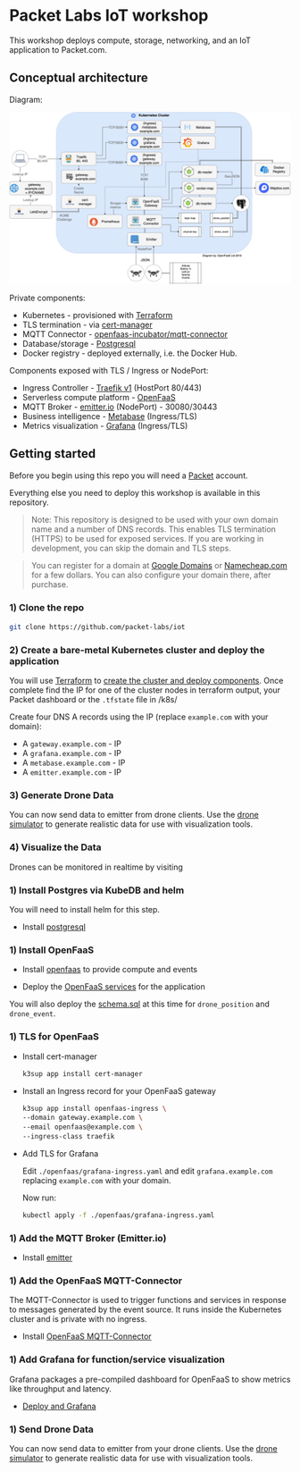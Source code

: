 # Packet Labs IoT workshop

This workshop deploys compute, storage, networking, and an IoT application to Packet.com.

## Conceptual architecture

Diagram:

![Conceptual architecture](/docs/images/conceptual.png)

Private components:

* Kubernetes - provisioned with [Terraform](https://www.terraform.io)
* TLS termination - via [cert-manager](https://cert-manager.io)
* MQTT Connector - [openfaas-incubator/mqtt-connector](https://github.com/openfaas-incubator/mqtt-connector)
* Database/storage - [Postgresql](https://www.postgresql.org)
* Docker registry - deployed externally, i.e. the Docker Hub.

Components exposed with TLS / Ingress or NodePort:

* Ingress Controller - [Traefik v1](https://github.com/containous/traefik) (HostPort 80/443)
* Serverless compute platform - [OpenFaaS](https://github.com/openfaas/faas)
* MQTT Broker - [emitter.io](https://emitter.io) (NodePort) - 30080/30443
* Business intelligence - [Metabase](https://www.metabase.com) (Ingress/TLS)
* Metrics visualization - [Grafana](https://grafana.com) (Ingress/TLS)

## Getting started

Before you begin using this repo you will need a [Packet](https://app.packet.net/signup) account.

Everything else you need to deploy this workshop is available in this repository.

> Note: This repository is designed to be used with your own domain name and a number of DNS records. This enables TLS termination (HTTPS) to be used for exposed services. If you are working in development, you can skip the domain and TLS steps. 

> You can register for a domain at [Google Domains](https://domains.google) or [Namecheap.com](https://namecheap.com) for a few dollars. You can also configure your domain there, after purchase.

### 1) Clone the repo

```sh
git clone https://github.com/packet-labs/iot
```

### 2) Create a bare-metal Kubernetes cluster and deploy the application

You will use [Terraform](https://www.terraform.io) to [create the cluster and deploy components](/k8s/).  Once complete find the IP for one of the cluster nodes in terraform output, your Packet dashboard or the `.tfstate` file in /k8s/

Create four DNS A records using the IP (replace `example.com` with your domain):

* A `gateway.example.com` - IP
* A `grafana.example.com` - IP
* A `metabase.example.com` - IP
* A `emitter.example.com` - IP

### 3) Generate Drone Data

You can now send data to emitter from drone clients.  Use the [drone simulator](/test/client/) to generate realistic data for use with visualization tools.

### 4) Visualize the Data

Drones can be monitored in realtime by visiting 


### 1) Install Postgres via KubeDB and helm

You will need to install helm for this step.

* Install [postgresql](/postgresql/)

### 1) Install OpenFaaS

* Install [openfaas](/openfaas/) to provide compute and events

* Deploy the [OpenFaaS services](/openfaas/services/) for the application

You will also deploy the [schema.sql](/openfaas/services/schema.sql) at this time for `drone_position` and `drone_event`.

### 1) TLS for OpenFaaS

* Install cert-manager

    ```sh
    k3sup app install cert-manager
    ```

* Install an Ingress record for your OpenFaaS gateway

    ```sh
    k3sup app install openfaas-ingress \
    --domain gateway.example.com \
    --email openfaas@example.com \
    --ingress-class traefik
    ```

* Add TLS for Grafana

    Edit `./openfaas/grafana-ingress.yaml` and edit `grafana.example.com` replacing `example.com` with your domain.

    Now run:

    ```sh
    kubectl apply -f ./openfaas/grafana-ingress.yaml
    ```

### 1) Add the MQTT Broker (Emitter.io)

* Install [emitter](/emitter/)

### 1) Add the OpenFaaS MQTT-Connector

The MQTT-Connector is used to trigger functions and services in response to messages generated by the event source. It runs inside the Kubernetes cluster and is private with no ingress.

* Install [OpenFaaS MQTT-Connector](/openfaas/mqtt-connector/)

### 1) Add Grafana for function/service visualization

Grafana packages a pre-compiled dashboard for OpenFaaS to show metrics like throughput and latency.

* [Deploy and Grafana](/grafana/)

### 1) Send Drone Data

You can now send data to emitter from your drone clients.  Use the [drone simulator](/test/client/) to generate realistic data for use with visualization tools.
